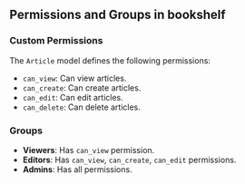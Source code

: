 ## Permissions and Groups in bookshelf

### Custom Permissions
The `Article` model defines the following permissions:
- `can_view`: Can view articles.
- `can_create`: Can create articles.
- `can_edit`: Can edit articles.
- `can_delete`: Can delete articles.

### Groups
- **Viewers**: Has `can_view` permission.
- **Editors**: Has `can_view`, `can_create`, `can_edit` permissions.
- **Admins**: Has all permissions.